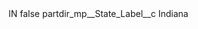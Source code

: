 <?xml version="1.0" encoding="UTF-8"?>
<CustomMetadata xmlns="http://soap.sforce.com/2006/04/metadata" xmlns:xsi="http://www.w3.org/2001/XMLSchema-instance" xmlns:xsd="http://www.w3.org/2001/XMLSchema">
    <label>IN</label>
    <protected>false</protected>
    <values>
        <field>partdir_mp__State_Label__c</field>
        <value xsi:type="xsd:string">Indiana</value>
    </values>
</CustomMetadata>
